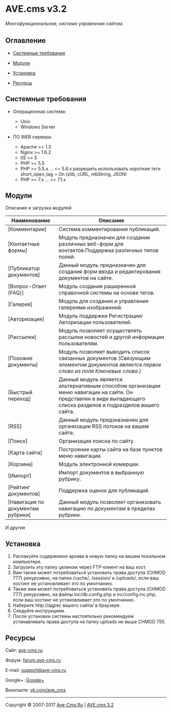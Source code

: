 # AVE.cms v3.2
###### Многофункциональная, система управления сайтом.

## Оглавление

* [Системные требования](#Системные-требования)

* [Модули](#Модули)

* [Установка](#Установка)

* [Ресурсы](#Ресурсы)


## Системные требования

 * Операционная система: 
   * Unix 
   * Windows Server

 * ПО WEB сервера: 
   * Apache >= 1.3
   * Nginx >= 1.6.2
   * IIS >= 5
   * PHP >= 5.5 
   * PHP >= 5.5.x ... <= 5.6.x разрешить использовать короткие теги short_open_tag = On (zlib, cURL, mbString, JSON)
   * PHP >= 7.x ... <= 7.1.x


## Модули
Описание и загрузка модулей

| Наименование                    | Описание                      |
|---------------------------------|-----------------------------|
| [Комментарии]                     | Система комментирования публикаций. |
| [Контактные формы]                | Модуль предназначен для создания различных веб-форм для контактов.Поддержка различных типов полей. |
| [Публикатор документов]           | Данный модуль предназначен для создания форм ввода и редактирования документов на сайте. |
| [Вопрос-Ответ (FAQ)]              | Модуль создания раширенной справочной системы на основе тегов. |
| [Галерея]                         | Модуль для создания и управления галереями изображений. |
| [Авторизация]                     | Модуль поддержки Регистрации/Авторизации пользователей. |
| [Рассылки]                        | Модуль позволяет осуществлять рассылки новостей и другой информации пользователям. |
| [Похожие документы]               | Модуль позволяет выводить список связанных документов *(Связующим элементом документов является первое слово из поля Ключевые слова.)* |
| [Быстрый переход]                 | Данный модуль является альтернативным способом организации меню навигации на сайте. Он представлен в виде выпадающего списка разделов и подразделов вашего сайта. |
| [RSS]                             | Данный модуль предзназначен для организации RSS потоков на вашем сайте. |
| [Поиск]                           | Организация поиска по сайту. |
| [Карта сайта]                     | Построение карты сайта на базе пунктов меню навигации. |
| [Корзина]                         | Модуль электронной комерции. |
| [Импорт]                          | Импорт документов в выбранную рубрику. |
| [Рейтинг документов]              | Поддержка оценок для публикаций. |
| [Навигация по документам рубрики] | Данный модуль позволяет организовать навигацию по документам в пределах рубрики. |

И другие

## Установка

1. Распакуйте содержимое архива в новую папку на вашем локальном компьютере.
2. Загрузить эту папку целиком через FTP-клиент на ваш хост.
3. Вам также может потребоваться установить права доступа (CHMOD 777) рекурсивно, на папки /cache/, /session/ и /uploads/, если ваш хостинг не установливает это по умолчанию.
4. Также вам может потребоваться установить права доступа (CHMOD 777) рекурсивно, на файлы inc/db.config.php и inc/config.inc.php, если ваш хостинг не установливает это по умолчанию.
5. Наберите http://адрес вашего сайта/ в браузере.
6. Следуйте инструкциям.
7. После установки системы настоятельно рекомендуем устанавливать права доступа на папку uploads не выше CHMOD 755. 

## Ресурсы

Сайт: [ave-cms.ru](https://ave-cms.ru/)

Форум: [forum.ave-cms.ru](https://forum.ave-cms.ru/)

E-mail: support@ave-cms.ru

Google+: [Google+](https://plus.google.com/106406255345948508717)

Вконтакте: [vk.com/ave_cms](http://vk.com/ave_cms)


---
Copyright © 2007-2017 [Ave-Cms.Ru](https://ave-cms.ru) | [AVE.cms 3.2](https://ave-cms.ru)